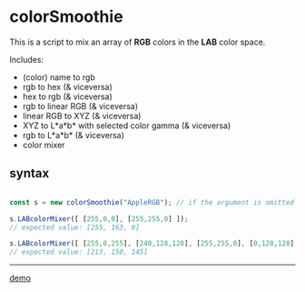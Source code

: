 # colorSmoothie
This is a script to mix an array of **RGB** colors in the **LAB** color space.

Includes:
* (color) name to rgb
* rgb to hex (& viceversa)
* hex to rgb (& viceversa)
* rgb to linear RGB (& viceversa)
* linear RGB to XYZ (& viceversa)
* XYZ to L\*a\*b\* with selected color gamma (& viceversa)
* rgb to L\*a\*b\* (& viceversa)
* color mixer

## syntax
```javascript

const s = new colorSmoothie("AppleRGB"); // if the argument is omitted the standard value is "sRGB" 

s.LABcolorMixer([ [255,0,0], [255,255,0] ]); 
// expected value: [255, 163, 0]

s.LABcolorMixer([ [255,0,255], [240,128,128], [255,255,0], [0,128,128] ]); 
// expected value: [213, 150, 145] 

```
---
[demo](https://phantom22.github.io/colorSmoothie/)
